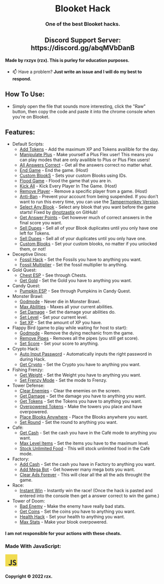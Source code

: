 <h1 align="center">Blooket Hack</h1>
<h3 align="center">One of the best Blooket hacks.</h3>
<h2 align="center">Discord Support Server: https://discord.gg/abqMVbDanB</h2>

#### Made by rxzyx (rzx). This is purley for education purposes.
- 📫 Have a problem? **Just write an issue and I will do my best to respond.**

## How To Use:

- Simply open the file that sounds more interesting, click the "Raw" button, then copy the code and paste it into the chrome console when you're on Blooket.

## Features:
- Default Scripts:
    - <a href="https://github.com/rxzyx/Blooket-Hacks/blob/main/Default%20Scripts/Add%20Tokens.js">Add Tokens</a> - Add the maximum XP and Tokens availible for the day.
    - <a href="https://github.com/rxzyx/Blooket-Hacks/blob/main/Default%20Scripts/Manipulate%20Plus.js">Manipulate Plus</a> - Make yourself a Plus Flex user! This means you can play modes that are only availible to Plus or Plus Flex users!
    - <a href="https://github.com/rxzyx/Blooket-Hacks/blob/main/Default%20Scripts/All%20Answers%20Correct.js">All Answers Correct</a> - Get all the answers correct no matter what.
    - <a href="https://github.com/rxzyx/Blooket-Hacks/blob/main/Default%20Scripts/Host/End%20Game.js">End Game</a> - End the game. (Host)
    - <a href="https://github.com/rxzyx/Blooket-Hacks/blob/main/Default%20Scripts/Host/Custom%20BlookS.js">Custom BlookS</a> - Sets your custom Blooks using IDs.
    - <a href="https://github.com/rxzyx/Blooket-Hacks/blob/main/Default%20Scripts/Flood%20Game.js">Flood Game</a> - Flood the game that you are in.
    - <a href="https://github.com/rxzyx/Blooket-Hacks/blob/main/Default%20Scripts/Host/Kick%20All.js">Kick All</a> - Kick Every Player In The Game. (Host)
    - <a href="https://github.com/rxzyx/Blooket-Hacks/blob/main/Default%20Scripts/Host/Remove%20Player.js">Remove Player</a> - Remove a specific player from a game. (Host)
    - <a href="https://github.com/rxzyx/Blooket-Hacks/blob/main/Default%20Scripts/Anti-Ban.js">Anti-Ban</a> - Prevent your account from being suspended. If you don't want to run this every time, you can use the <a href="https://github.com/rxzyx/Blooket-Hacks/blob/main/Default%20Scripts/Tampermonkey/Anti-Ban.js">Tampermonkey Version</a>.
    - <a href="https://github.com/rxzyx/Blooket-Hacks/blob/main/Default%20Scripts/Select%20Any%20Blook.js">Select Any Blook</a> - Select any blook that you want before the game starts! Fixed by <a href="https://github.com/notzastix">@notzastix</a> on GitHub!
    - <a href="https://github.com/rxzyx/Blooket-Hacks/blob/main/Default%20Scripts/Get%20Answer%20Points.js">Get Answer Points</a> - Get however much of correct answers in the final score you want.
    - <a href="https://github.com/rxzyx/Blooket-Hacks/blob/main/Default%20Scripts/Sell%20Dupes.js">Sell Dupes</a> - Sell all of your Blook duplicates until you only have one left for Tokens.
    - <a href="https://github.com/rxzyx/Blooket-Hacks/blob/main/Default%20Scripts/Sell%20Dupes.js">Sell Dupes</a> - Sell all of your duplicates until you only have one.
    - <a href="https://github.com/rxzyx/Blooket-Hacks/blob/main/Default%20Scripts/Custom%20Blooks.js">Custom Blooks</a> - Set your custom blooks, no matter if you unlocked them, or not!
- Deceptive Dinos:
    - <a href="https://github.com/rxzyx/Blooket-Hacks/blob/main/Deceptive%20Dinos/Fossil%20Hack.js">Fossil Hack</a> - Set the Fossils you have to anything you want.
    - <a href="https://github.com/rxzyx/Blooket-Hacks/blob/main/Deceptive%20Dinos/Fossil%20Multiplier.js">Fossil Multiplier</a> - Set the fossil multiplier to anything.
- Gold Quest:
    - <a href="https://github.com/rxzyx/Blooket-Hacks/blob/main/Gold%20Quest/Chest%20ESP.js">Chest ESP</a> - See through Chests.
    - <a href="https://github.com/rxzyx/Blooket-Hacks/blob/main/Gold%20Quest/Get%20Gold.js">Get Gold</a> - Set the Gold you have to anything you want.
- Candy Quest:
    - <a href="https://github.com/rxzyx/Blooket-Hacks/blob/main/Candy%20Quest/Pumpkin%20ESP.js">Pumpkin ESP</a> - See through Pumpkins in Candy Quest.
- Monster Brawl:
    - <a href="https://github.com/rxzyx/Blooket-Hacks/blob/main/Monster%20Brawl/Godmode.js">Godmode</a> - Never die in Monster Brawl.
    - <a href="https://github.com/rxzyx/Blooket-Hacks/blob/main/Monster%20Brawl/Max%Abilities.js">Max Abilities</a> - Maxes all your current abilities.
    - <a href="https://github.com/rxzyx/Blooket-Hacks/blob/main/Monster%20Brawl/Set%20Damage.js">Set Damage</a> - Set the damage your abilities do.
    - <a href="https://github.com/rxzyx/Blooket-Hacks/blob/main/Monster%20Brawl/Set%20Level.js">Set Level</a> - Set your current level.
    - <a href="https://github.com/rxzyx/Blooket-Hacks/blob/main/Monster%20Brawl/Set%20XP.js">Set XP</a> - Set the amount of XP you have.
- Flappy Bird (game to play while waiting for host to start):
    - <a href="https://github.com/rxzyx/Blooket-Hacks/blob/main/Flappy%20Bird/Godmode.js">Godmode</a> - Remove the dying mechanic from the game.
    - <a href="https://github.com/rxzyx/Blooket-Hacks/blob/main/Flappy%20Bird/Remove%20Pipes.js">Remove Pipes</a> - Removes all the pipes (you still get score).
    - <a href="https://github.com/rxzyx/Blooket-Hacks/blob/main/Flappy%20Bird/Set%20Score.js">Set Score</a> - Set your score to anything.
- Crypto Hack:
    - <a href="https://github.com/rxzyx/Blooket-Hacks/blob/main/Crypto%20Hack/Auto%20Input%20Password.js">Auto Input Password</a> - Automatically inputs the right password in during Hack.
    - <a href="https://github.com/rxzyx/Blooket-Hacks/blob/main/Crypto%20Hack/Get%20Crypto.js">Get Crypto</a> - Set the Crypto you have to anything you want.
- Fishing Frenzy:
    - <a href="https://github.com/rxzyx/Blooket-Hacks/blob/main/Fishing%20Frenzy/Get%20Weight.js">Get Weight</a> - Set the Weight you have to anything you want.
    - <a href="https://github.com/rxzyx/Blooket-Hacks/blob/main/Fishing%20Frenzy/Set%20Frenzy%20Mode.js">Set Frenzy Mode</a> - Set the mode to Frenzy.
- Tower Defense:
    - <a href="https://github.com/rxzyx/Blooket-Hacks/blob/main/Tower%20Defense/Clear%20Enemies.js">Clear Enemies</a> - Clear the enemies on the screen.
    - <a href="https://github.com/rxzyx/Blooket-Hacks/blob/main/Tower%20Defense/Get%20Damage.js">Get Damage</a> - Set the damage you have to anything you want.
    - <a href="https://github.com/rxzyx/Blooket-Hacks/blob/main/Tower%20Defense/Get%20Tokens.js">Get Tokens</a> - Set the Tokens you have to anything you want.
    - <a href="https://github.com/rxzyx/Blooket-Hacks/blob/main/Tower%20Defense/Overpowered%20Towers.js">Overpowered Tokens</a> - Make the towers you place and have overpowered.
    - <a href="https://github.com/rxzyx/Blooket-Hacks/blob/main/Tower%20Defense/Place%20Blooks%20Anywhere.js">Place Blooks Anywhere</a> - Place the Blooks anywhere you want.
    - <a href="https://github.com/rxzyx/Blooket-Hacks/blob/main/Tower%20Defense/Set%20Round.js">Set Round</a> - Set the round to anything you want.
- Café:
    - <a href="https://github.com/rxzyx/Blooket-Hacks/blob/main/Cafe/Get%20Cash.js">Get Cash</a> - Set the cash you have in the Café mode to anything you want.
    - <a href="https://github.com/rxzyx/Blooket-Hacks/blob/main/Cafe/Max%20Level%20Items.js">Max Level Items</a> - Set the items you have to the maximum level.
    - <a href="https://github.com/rxzyx/Blooket-Hacks/blob/main/Cafe/Stock%20Unlimited%20Food.js">Stock Unlimited Food</a> - This will stock unlimited food in the Café mode.
- Factory:
    - <a href="https://github.com/rxzyx/Blooket-Hacks/blob/main/Factory/Add%20Cash.js">Add Cash</a> - Set the cash you have in Factory to anything you want.
    - <a href="https://github.com/rxzyx/Blooket-Hacks/blob/main/Factory/Add%20Mega%20Bot.js">Add Mega Bot</a> - Get however many mega bots you want.
    - <a href="https://github.com/rxzyx/Blooket-Hacks/blob/main/Factory/Clear%20Ads%20Forever.js">Clear Ads Forever</a> - This will clear all the all the ads throught the game.
- Race:
    - <a href="https://github.com/rxzyx/Blooket-Hacks/blob/main/Race/Instant%20Win.js">Instant Win</a> - Instantly win the race! (Once the hack is pasted and entered into the console then get a answer correct to win the game.)
- Tower of Doom:
    - <a href="https://github.com/rxzyx/Blooket-Hacks/blob/main/Tower%20Of%20Doom/Bad%20Enemy.js">Bad Enemy</a> - Make the enemy have really bad stats.
    - <a href="https://github.com/rxzyx/Blooket-Hacks/blob/main/Tower%20Of%20Doom/Get%20Coins.js">Get Coins</a> - Set the coins you have to anything you want.
    - <a href="https://github.com/rxzyx/Blooket-Hacks/blob/main/Tower%20Of%20Doom/Health%20Hack.js">Health Hack</a> - Set your health to anything you want.
    - <a href="https://github.com/rxzyx/Blooket-Hacks/blob/main/Tower%20Of%20Doom/Max%20Stats.js">Max Stats</a> - Make your blook overpowered.


#### I am not responsible for your actions with these cheats.

<h3 align="left">Made With JavaScript:</h3>
<p align="left"> <a href="https://developer.mozilla.org/en-US/docs/Web/JavaScript" target="_blank" rel="noreferrer"> <img src="https://raw.githubusercontent.com/devicons/devicon/master/icons/javascript/javascript-original.svg" alt="javascript" width="40" height="40"/> </a> </p>

#### Copyright &copy; 2022 rzx.
